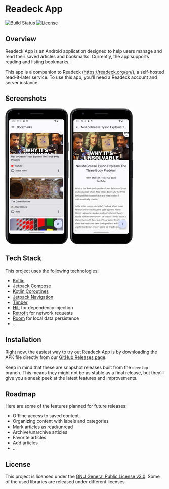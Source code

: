 # Readeck App

![Build Status](https://img.shields.io/github/check-runs/jensomato/ReadeckApp/develop)
[![License](https://img.shields.io/badge/License-GPLv3-blue.svg)](LICENSE)

## Overview

Readeck App is an Android application designed to help users manage and read their saved articles and bookmarks. Currently, the app supports reading and listing bookmarks.

This app is a companion to Readeck (https://readeck.org/en/), a self-hosted read-it-later service. To use this app, you'll need a Readeck account and server instance.

## Screenshots

<img src="assets/screenshot1.png" width="200px" />
<img src="assets/screenshot2.png" width="200px" />

## Tech Stack

This project uses the following technologies:

*   [Kotlin](https://kotlinlang.org/)
*   [Jetpack Compose](https://developer.android.com/jetpack/compose)
*   [Kotlin Coroutines](https://kotlinlang.org/docs/coroutines-overview.html)
*   [Jetpack Navigation](https://developer.android.com/jetpack/compose/navigation)
*   [Timber](https://github.com/JakeWharton/timber)
*   [Hilt](https://dagger.dev/hilt/) for dependency injection
*   [Retrofit](https://square.github.com/retrofit/) for network requests
*   [Room](https://developer.android.com/training/data-storage/room) for local data persistence
*   ...

## Installation

Right now, the easiest way to try out Readeck App is by downloading the APK file directly from our [GitHub Releases page](https://github.com/jensomato/ReadeckApp/releases).

Keep in mind that these are snapshot releases built from the `develop` branch. This means they might not be as stable as a final release, but they'll give you a sneak peek at the latest features and improvements.

## Roadmap

Here are some of the features planned for future releases:

*   ~~Offline access to saved content~~
*   Organizing content with labels and categories
*   Mark articles as read/unread
*   Archive/unarchive articles
*   Favorite articles
*   Add articles
*   ...

## License

This project is licensed under the [GNU General Public License v3.0](LICENSE). Some of the used libraries are released under different licenses.
